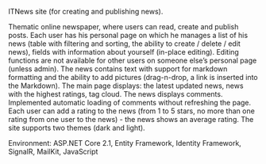ITNews site (for creating and publishing news).

Thematic online newspaper, where users can read, create and publish posts. Each user has his personal page on which he manages a list of his news (table with filtering and sorting, the ability to create / delete / edit news), fields with information about yourself (in-place editing). Editing functions are not available for other users on someone else’s personal page (unless admin). The news contains text with support for markdown formatting and the ability to add pictures (drag-n-drop, a link is inserted into the Markdown). The main page displays: the latest updated news, news with the highest ratings, tag cloud. The news displays comments. Implemented automatic loading of comments without refreshing the page.
Each user can add a rating to the news (from 1 to 5 stars, no more than one rating from one user to the news) - the news shows an average rating. The site supports two themes (dark and light).

Environment: ASP.NET Core 2.1, Entity Framework, Identity Framework, SignalR, MailKit, JavaScript
